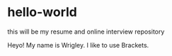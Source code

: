 # hello-world
this will be my resume and online interview repository

Heyo! My name is Wrigley. I like to use Brackets.
